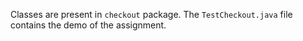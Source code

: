 Classes are present in `checkout` package. The `TestCheckout.java` file contains the demo of the assignment.
